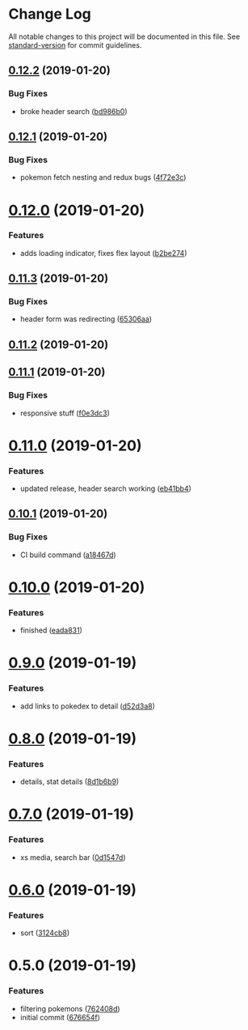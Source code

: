 # Change Log

All notable changes to this project will be documented in this file. See [standard-version](https://github.com/conventional-changelog/standard-version) for commit guidelines.

<a name="0.12.2"></a>
## [0.12.2](https://github.com/koombea/front-end-test-ntorres/compare/v0.12.1...v0.12.2) (2019-01-20)


### Bug Fixes

* broke header search ([bd986b0](https://github.com/koombea/front-end-test-ntorres/commit/bd986b0))



<a name="0.12.1"></a>
## [0.12.1](https://github.com/koombea/front-end-test-ntorres/compare/v0.12.0...v0.12.1) (2019-01-20)


### Bug Fixes

* pokemon fetch nesting and redux bugs ([4f72e3c](https://github.com/koombea/front-end-test-ntorres/commit/4f72e3c))



<a name="0.12.0"></a>
# [0.12.0](https://github.com/koombea/front-end-test-ntorres/compare/v0.11.3...v0.12.0) (2019-01-20)


### Features

* adds loading indicator, fixes flex layout ([b2be274](https://github.com/koombea/front-end-test-ntorres/commit/b2be274))



<a name="0.11.3"></a>
## [0.11.3](https://github.com/koombea/front-end-test-ntorres/compare/v0.11.2...v0.11.3) (2019-01-20)


### Bug Fixes

* header form was redirecting ([65306aa](https://github.com/koombea/front-end-test-ntorres/commit/65306aa))



<a name="0.11.2"></a>
## [0.11.2](https://github.com/koombea/front-end-test-ntorres/compare/v0.11.1...v0.11.2) (2019-01-20)



<a name="0.11.1"></a>
## [0.11.1](https://github.com/koombea/front-end-test-ntorres/compare/v0.11.0...v0.11.1) (2019-01-20)


### Bug Fixes

* responsive stuff ([f0e3dc3](https://github.com/koombea/front-end-test-ntorres/commit/f0e3dc3))



<a name="0.11.0"></a>
# [0.11.0](https://github.com/koombea/front-end-test-ntorres/compare/v0.10.1...v0.11.0) (2019-01-20)


### Features

* updated release, header search working ([eb41bb4](https://github.com/koombea/front-end-test-ntorres/commit/eb41bb4))



<a name="0.10.1"></a>
## [0.10.1](https://github.com/koombea/front-end-test-ntorres/compare/v0.10.0...v0.10.1) (2019-01-20)


### Bug Fixes

* CI build command ([a18467d](https://github.com/koombea/front-end-test-ntorres/commit/a18467d))



<a name="0.10.0"></a>
# [0.10.0](https://github.com/koombea/front-end-test-ntorres/compare/v0.9.0...v0.10.0) (2019-01-20)


### Features

* finished ([eada831](https://github.com/koombea/front-end-test-ntorres/commit/eada831))



<a name="0.9.0"></a>
# [0.9.0](https://github.com/koombea/front-end-test-ntorres/compare/v0.8.0...v0.9.0) (2019-01-19)


### Features

* add links to pokedex to detail ([d52d3a8](https://github.com/koombea/front-end-test-ntorres/commit/d52d3a8))



<a name="0.8.0"></a>
# [0.8.0](https://github.com/koombea/front-end-test-ntorres/compare/v0.7.0...v0.8.0) (2019-01-19)


### Features

* details, stat details ([8d1b6b9](https://github.com/koombea/front-end-test-ntorres/commit/8d1b6b9))



<a name="0.7.0"></a>
# [0.7.0](https://github.com/koombea/front-end-test-ntorres/compare/v0.6.0...v0.7.0) (2019-01-19)


### Features

* xs media, search bar ([0d1547d](https://github.com/koombea/front-end-test-ntorres/commit/0d1547d))



<a name="0.6.0"></a>
# [0.6.0](https://github.com/koombea/front-end-test-ntorres/compare/v0.5.0...v0.6.0) (2019-01-19)


### Features

* sort ([3124cb8](https://github.com/koombea/front-end-test-ntorres/commit/3124cb8))



<a name="0.5.0"></a>
# 0.5.0 (2019-01-19)


### Features

* filtering pokemons ([762408d](https://github.com/koombea/front-end-test-ntorres/commit/762408d))
* initial commit ([676654f](https://github.com/koombea/front-end-test-ntorres/commit/676654f))
